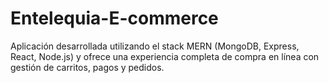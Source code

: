 # Entelequia-E-commerce
Aplicación desarrollada utilizando el stack MERN (MongoDB, Express, React, Node.js) y ofrece una experiencia completa de compra en línea con gestión de carritos, pagos y pedidos.
